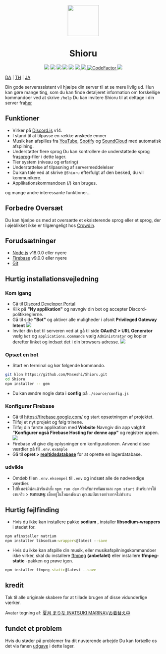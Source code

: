 <div align="center">
  <img src="https://raw.githubusercontent.com/Maseshi/Shioru/main/assets/icons/favicon-circle.png" width="100" />
  <h1>
    <strong>Shioru</strong>
  </h1>
  <img src="https://img.shields.io/badge/discord.js-v14-7354F6?logo=discord&logoColor=white" />
  <img src="https://img.shields.io/github/stars/Maseshi/Shioru.svg?logo=github" />
  <img src="https://img.shields.io/github/v/release/Maseshi/Shioru">
  <img src="https://img.shields.io/github/license/Maseshi/Shioru.svg?logo=github" />
  <img src="https://img.shields.io/github/last-commit/Maseshi/Shioru">
  <a title="Status" target="_blank" href="https://shioru.statuspage.io/">
    <img src="https://img.shields.io/badge/dynamic/json?logo=google-cloud&logoColor=white&label=status&query=status.indicator&url=https%3A%2F%2Fq60yrzp0cbgg.statuspage.io%2Fapi%2Fv2%2Fstatus.json" />
  </a>
  <a title="Crowdin" target="_blank" href="https://crowdin.com/project/shioru-bot">
    <img src="https://badges.crowdin.net/shioru-bot/localized.svg">
  </a>
  <a title="CodeFactor" target="_blank" href="https://www.codefactor.io/repository/github/maseshi/shioru">
    <img src="https://www.codefactor.io/repository/github/maseshi/shioru/badge" alt="CodeFactor" />
  </a>
  <a title="Top.gg" target="_blank" href="https://top.gg/bot/704706906505347183">
    <img src="https://top.gg/api/widget/upvotes/704706906505347183.svg">
  </a>
</div>

[DA](https://github.com/Maseshi/Shioru/blob/main/documents/README.en.md) | [TH](https://github.com/Maseshi/Shioru/blob/main/documents/README.th.md) | [JA](https://github.com/Maseshi/Shioru/blob/main/documents/README.ja.md)

Din gode serverassistent vil hjælpe din server til at se mere livlig ud. Hun kan gøre mange ting, som du kan finde detaljeret information om forskellige kommandoer ved at skrive `/help` Du kan invitere Shioru til at deltage i din server fra[her](https://discord.com/api/oauth2/authorize?client_id=704706906505347183&permissions=8&scope=applications.commands%20bot&redirect_uri=https%3A%2F%2Fshiorus.web.app%2Fthanks-you)

## Funktioner

- Virker på [Discord.js](https://discord.js.org/) v14.
- I stand til at tilpasse en række ønskede emner
- Musik kan afspilles fra [YouTube](https://www.youtube.com/), [Spotify](https://www.spotify.com/) og [SoundCloud](https://soundcloud.com/) med automatisk afspilning.
- Understøtter flere sprog Du kan kontrollere de understøttede sprog fra[sprog](https://github.com/Maseshi/shioru/blob/main/source/languages)-filer i dette lager.
- Tier system (niveau og erfaring)
- Understøttelse af tilpasning af servermeddelelser
- Du kan tale ved at skrive `@Shioru` efterfulgt af den besked, du vil kommunikere.
- Applikationskommandoen (/) kan bruges.

og mange andre interessante funktioner...

## Forbedre Oversæt

Du kan hjælpe os med at oversætte et eksisterende sprog eller et sprog, der i øjeblikket ikke er tilgængeligt hos [Crowdin](https://crowdin.com/project/shioru-bot).

## Forudsætninger

- [Node.js](https://nodejs.org/) v18.0.0 eller nyere
- [Firebase](https://firebase.google.com/) v9.0.0 eller nyere
- [Git](https://git-scm.com/downloads)

## Hurtig installationsvejledning

### Kom igang

- Gå til [Discord Developer Portal](https://discord.com/developers/applications)
- Klik på **"Ny applikation"** og navngiv din bot og accepter Discord-politikreglerne.
- Gå til side **"Bot"** og aktiver alle muligheder i afsnit **Privileged Gateway Intent** ![](https://raw.githubusercontent.com/Maseshi/Shioru/main/assets/images/discord-developer-portal-privileged-gateway-intents.png)
- Inviter din bot til serveren ved at gå til side **OAuth2 > URL Generator** vælg `bot` og `applications.commands` vælg `Administrator` og kopier derefter linket og indsæt det i din browsers adresse. ![](https://raw.githubusercontent.com/Maseshi/Shioru/main/assets/images/discord-developer-portal-scopes.png)

### Opsæt en bot

- Start en terminal og kør følgende kommando.

```bash
git klon https://github.com/Maseshi/Shioru.git
cd Shioru
npm installer -- gem
```

- Du kan ændre nogle data i **config** på `./source/config.js`

### Konfigurer Firebase

- Gå til https://firebase.google.com/ og start opsætningen af projektet.
- Tilføj et nyt projekt og følg trinene.
- Tilføj din første applikation med **Website** Navngiv din app valgfrit **"Konfigurer også Firebase Hosting for denne app"** og registrer appen. ![](https://raw.githubusercontent.com/Maseshi/Shioru/main/assets/images/firebase-setup-web-application.png)
- Firebase vil give dig oplysninger om konfigurationen. Anvend disse værdier på fil `.env.example`
- Gå til **opret > [realtidsdatabase](https://console.firebase.google.com/u/0/project/_/database/data)** for at oprette en lagerdatabase.

### udvikle

- Omdøb filen `.env.eksempel` til `.env` og indsæt alle de nødvendige værdier.
- ไปที่เทอร์มินัลแล้วรันคำสั่ง `npm run dev` สำหรับการพัฒนาและ `npm start` สำหรับการใช้งานจริง > **หมายเหตุ**: เมื่ออยู่ในโหมดพัฒนา คุณสมบัตบางอย่างอาจไม่ทำงาน

## Hurtig fejlfinding

- Hvis du ikke kan installere pakke **sodium** , installer **libsodium-wrappers** i stedet for.
```bat
npm afinstaller natrium
npm installer libsodium-wrappers@latest --save
```
- Hvis du ikke kan afspille din musik, eller musikafspilningskommandoer ikke virker, skal du installere [ffmpeg](https://ffmpeg.org/download.html) **(anbefalet)** eller installere **ffmpeg-static** -pakken og prøve igen.
```bat
npm installer ffmpeg-static@latest --save
```

## kredit

Tak til alle originale skabere for at tillade brugen af disse vidunderlige værker.

Avatar tegning af: [夏月 まりな (NATSUKI MARINA)](https://www.pixiv.net/en/users/482462)/[お着替え中](https://www.pixiv.net/en/artworks/76075098)

## fundet et problem

Hvis du støder på problemer fra dit nuværende arbejde Du kan fortælle os det via fanen [udgave](https://github.com/Maseshi/Shioru/issues) i dette lager.
